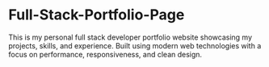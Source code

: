 # Full-Stack-Portfolio-Page
This is my personal full stack developer portfolio website showcasing my projects, skills, and experience. Built using modern web technologies with a focus on performance, responsiveness, and clean design.
